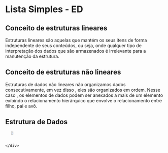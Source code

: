 # Lista Simples - ED

## Conceito de estruturas lineares

Estruturas lineares são aquelas que mantém os seus itens de forma independente de seus conteúdos, ou seja, onde qualquer tipo de interpretação dos dados que são armazenados é irrelevante para a manutenção da estrutura. 

## Conceito de estruturas não lineares 

Estruturas de dados não lineares não organizamos dados consecutivamente, em vez disso , eles são organizados em ordem. Nesse caso , os elementos de dados podem ser anexados a mais de um elemento exibindo o relacionamento hierárquico que envolve o relacionamento entre filho, pai e avô.

## Estrutura de Dados
<div align="center" style="display: flex;">
        <div id="b2">
           <img src="https://i.imgur.com/bnQDVDe.png" width="40%" left="10px">
         
    
    </div>
</div>
